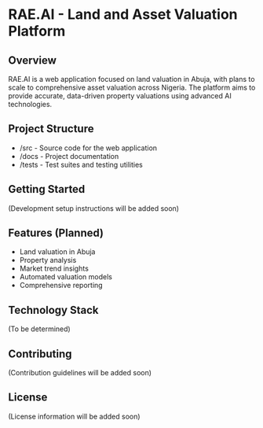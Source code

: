# RAE.AI - Land and Asset Valuation Platform

## Overview
RAE.AI is a web application focused on land valuation in Abuja, with plans to scale to comprehensive asset valuation across Nigeria. The platform aims to provide accurate, data-driven property valuations using advanced AI technologies.

## Project Structure
- /src - Source code for the web application
- /docs - Project documentation
- /tests - Test suites and testing utilities

## Getting Started
(Development setup instructions will be added soon)

## Features (Planned)
- Land valuation in Abuja
- Property analysis
- Market trend insights
- Automated valuation models
- Comprehensive reporting

## Technology Stack
(To be determined)

## Contributing
(Contribution guidelines will be added soon)

## License
(License information will be added soon)
